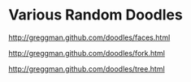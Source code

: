 Various Random Doodles
======================

http://greggman.github.com/doodles/faces.html

http://greggman.github.com/doodles/fork.html

http://greggman.github.com/doodles/tree.html

